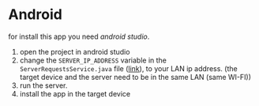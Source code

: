 # Android

for install this app you need *android studio*.

1. open the project in android studio
1. change the `SERVER_IP_ADDRESS` variable in the `ServerRequestsService.java` file ([link](https://github.com/ShayGali/Room8s/blob/main/front/code/app/src/main/java/com/example/room8/database/ServerRequestsService.java?plain=1#L41)), to your LAN ip address. (the target device and the server need to be in the same LAN (same WI-FI))
1. run the server.
1. install the app in the target device
